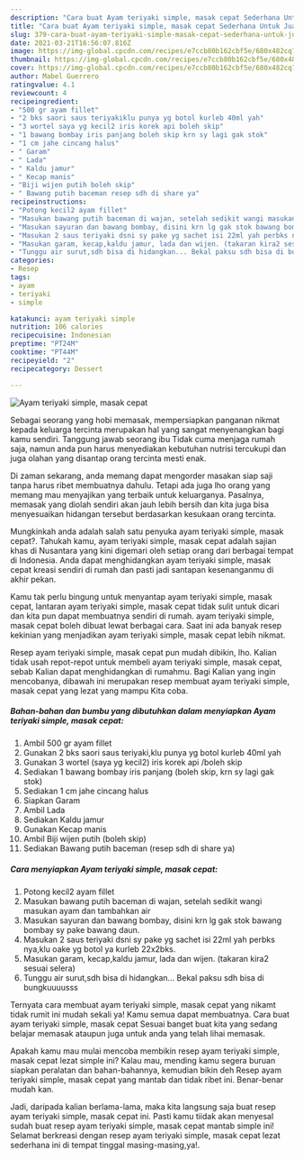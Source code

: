```yaml
---
description: "Cara buat Ayam teriyaki simple, masak cepat Sederhana Untuk Jualan"
title: "Cara buat Ayam teriyaki simple, masak cepat Sederhana Untuk Jualan"
slug: 379-cara-buat-ayam-teriyaki-simple-masak-cepat-sederhana-untuk-jualan
date: 2021-03-21T16:56:07.816Z
image: https://img-global.cpcdn.com/recipes/e7ccb80b162cbf5e/680x482cq70/ayam-teriyaki-simple-masak-cepat-foto-resep-utama.jpg
thumbnail: https://img-global.cpcdn.com/recipes/e7ccb80b162cbf5e/680x482cq70/ayam-teriyaki-simple-masak-cepat-foto-resep-utama.jpg
cover: https://img-global.cpcdn.com/recipes/e7ccb80b162cbf5e/680x482cq70/ayam-teriyaki-simple-masak-cepat-foto-resep-utama.jpg
author: Mabel Guerrero
ratingvalue: 4.1
reviewcount: 4
recipeingredient:
- "500 gr ayam fillet"
- "2 bks saori saus teriyakiklu punya yg botol kurleb 40ml yah"
- "3 wortel saya yg kecil2 iris korek api boleh skip"
- "1 bawang bombay iris panjang boleh skip krn sy lagi gak stok"
- "1 cm jahe cincang halus"
- " Garam"
- " Lada"
- " Kaldu jamur"
- " Kecap manis"
- "Biji wijen putih boleh skip"
- " Bawang putih baceman resep sdh di share ya"
recipeinstructions:
- "Potong kecil2 ayam fillet"
- "Masukan bawang putih baceman di wajan, setelah sedikit wangi masukan ayam dan tambahkan air"
- "Masukan sayuran dan bawang bombay, disini krn lg gak stok bawang bombay sy pake bawang daun."
- "Masukan 2 saus teriyaki dsni sy pake yg sachet isi 22ml yah perbks nya,klu oake yg botol ya kurleb 22x2bks."
- "Masukan garam, kecap,kaldu jamur, lada dan wijen. (takaran kira2 sesuai selera)"
- "Tunggu air surut,sdh bisa di hidangkan... Bekal paksu sdh bisa di bungkuuuusss"
categories:
- Resep
tags:
- ayam
- teriyaki
- simple

katakunci: ayam teriyaki simple 
nutrition: 106 calories
recipecuisine: Indonesian
preptime: "PT24M"
cooktime: "PT44M"
recipeyield: "2"
recipecategory: Dessert

---
```



![Ayam teriyaki simple, masak cepat](https://img-global.cpcdn.com/recipes/e7ccb80b162cbf5e/680x482cq70/ayam-teriyaki-simple-masak-cepat-foto-resep-utama.jpg)

Sebagai seorang yang hobi memasak, mempersiapkan panganan nikmat kepada keluarga tercinta merupakan hal yang sangat menyenangkan bagi kamu sendiri. Tanggung jawab seorang ibu Tidak cuma menjaga rumah saja, namun anda pun harus menyediakan kebutuhan nutrisi tercukupi dan juga olahan yang disantap orang tercinta mesti enak.

Di zaman  sekarang, anda memang dapat mengorder masakan siap saji tanpa harus ribet membuatnya dahulu. Tetapi ada juga lho orang yang memang mau menyajikan yang terbaik untuk keluarganya. Pasalnya, memasak yang diolah sendiri akan jauh lebih bersih dan kita juga bisa menyesuaikan hidangan tersebut berdasarkan kesukaan orang tercinta. 



Mungkinkah anda adalah salah satu penyuka ayam teriyaki simple, masak cepat?. Tahukah kamu, ayam teriyaki simple, masak cepat adalah sajian khas di Nusantara yang kini digemari oleh setiap orang dari berbagai tempat di Indonesia. Anda dapat menghidangkan ayam teriyaki simple, masak cepat kreasi sendiri di rumah dan pasti jadi santapan kesenanganmu di akhir pekan.

Kamu tak perlu bingung untuk menyantap ayam teriyaki simple, masak cepat, lantaran ayam teriyaki simple, masak cepat tidak sulit untuk dicari dan kita pun dapat membuatnya sendiri di rumah. ayam teriyaki simple, masak cepat boleh dibuat lewat berbagai cara. Saat ini ada banyak resep kekinian yang menjadikan ayam teriyaki simple, masak cepat lebih nikmat.

Resep ayam teriyaki simple, masak cepat pun mudah dibikin, lho. Kalian tidak usah repot-repot untuk membeli ayam teriyaki simple, masak cepat, sebab Kalian dapat menghidangkan di rumahmu. Bagi Kalian yang ingin mencobanya, dibawah ini merupakan resep membuat ayam teriyaki simple, masak cepat yang lezat yang mampu Kita coba.

<!--inarticleads1-->

##### Bahan-bahan dan bumbu yang dibutuhkan dalam menyiapkan Ayam teriyaki simple, masak cepat:

1. Ambil 500 gr ayam fillet
1. Gunakan 2 bks saori saus teriyaki,klu punya yg botol kurleb 40ml yah
1. Gunakan 3 wortel (saya yg kecil2) iris korek api /boleh skip
1. Sediakan 1 bawang bombay iris panjang (boleh skip, krn sy lagi gak stok)
1. Sediakan 1 cm jahe cincang halus
1. Siapkan  Garam
1. Ambil  Lada
1. Sediakan  Kaldu jamur
1. Gunakan  Kecap manis
1. Ambil Biji wijen putih (boleh skip)
1. Sediakan  Bawang putih baceman (resep sdh di share ya)




<!--inarticleads2-->

##### Cara menyiapkan Ayam teriyaki simple, masak cepat:

1. Potong kecil2 ayam fillet
1. Masukan bawang putih baceman di wajan, setelah sedikit wangi masukan ayam dan tambahkan air
1. Masukan sayuran dan bawang bombay, disini krn lg gak stok bawang bombay sy pake bawang daun.
1. Masukan 2 saus teriyaki dsni sy pake yg sachet isi 22ml yah perbks nya,klu oake yg botol ya kurleb 22x2bks.
1. Masukan garam, kecap,kaldu jamur, lada dan wijen. (takaran kira2 sesuai selera)
1. Tunggu air surut,sdh bisa di hidangkan... Bekal paksu sdh bisa di bungkuuuusss




Ternyata cara membuat ayam teriyaki simple, masak cepat yang nikamt tidak rumit ini mudah sekali ya! Kamu semua dapat membuatnya. Cara buat ayam teriyaki simple, masak cepat Sesuai banget buat kita yang sedang belajar memasak ataupun juga untuk anda yang telah lihai memasak.

Apakah kamu mau mulai mencoba membikin resep ayam teriyaki simple, masak cepat lezat simple ini? Kalau mau, mending kamu segera buruan siapkan peralatan dan bahan-bahannya, kemudian bikin deh Resep ayam teriyaki simple, masak cepat yang mantab dan tidak ribet ini. Benar-benar mudah kan. 

Jadi, daripada kalian berlama-lama, maka kita langsung saja buat resep ayam teriyaki simple, masak cepat ini. Pasti kamu tiidak akan menyesal sudah buat resep ayam teriyaki simple, masak cepat mantab simple ini! Selamat berkreasi dengan resep ayam teriyaki simple, masak cepat lezat sederhana ini di tempat tinggal masing-masing,ya!.

